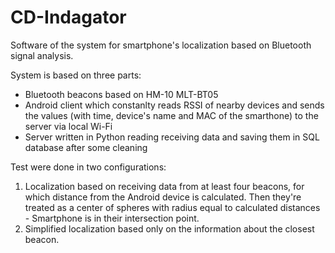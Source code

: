 # CD-Indagator
Software of the system for smartphone's localization based on Bluetooth signal analysis.

System is based on three parts:
- Bluetooth beacons based on HM-10 MLT-BT05
- Android client which constanlty reads RSSI of nearby devices and sends the values (with time, device's name and MAC of the smarthone) to the server via local Wi-Fi
- Server written in Python reading receiving data and saving them in SQL database after some cleaning

Test were done in two configurations:
1) Localization based on receiving data from at least four beacons, for which distance from the Android device is calculated. Then they're treated as a center of spheres with radius equal to calculated distances - Smartphone is in their intersection point.
2) Simplified localization based only on the information about the closest beacon.
